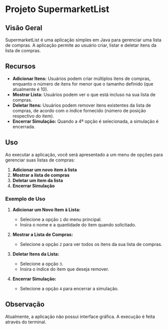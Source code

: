 # Projeto SupermarketList

## Visão Geral
SupermarketList é uma aplicação simples em Java para gerenciar uma lista de compras. A aplicação permite ao usuário criar, listar e deletar itens da lista de compras.

## Recursos
- **Adicionar Itens:** Usuários podem criar múltiplos itens de compras, enquanto o número de itens for menor que o tamanho definido (que atualmente é 10).
- **Mostrar Lista:** Usuários podem ver o que está incluso na sua lista de compras.
- **Deletar Itens:** Usuários podem remover itens existentes da lista de compras, de acordo com o índice fornecido (número de posição respectivo do item).
- **Encerrar Simulação:** Quando a 4ª opção é selecionada, a simulação é encerrada.

## Uso
Ao executar a aplicação, você será apresentado a um menu de opções para gerenciar suas listas de compras:

1. **Adicionar um novo item à lista**
2. **Mostrar a lista de compras**
3. **Deletar um item da lista**
4. **Encerrar Simulação**

### Exemplo de Uso
1. **Adicionar um Novo Item à Lista:**
   - Selecione a opção `1` do menu principal.
   - Insira o nome e a quantidade do item quando solicitado.

2. **Mostrar a Lista de Compras:**
   - Selecione a opção `2` para ver todos os itens da sua lista de compras.

3. **Deletar Itens da Lista:**
   - Selecione a opção `3`.
   - Insira o índice do item que deseja remover.

4. **Encerrar Simulação:**
   - Selecione a opção `4` para encerrar a simulação.

## Observação
Atualmente, a aplicação não possui interface gráfica. A execução é feita através do terminal.